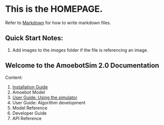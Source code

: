 # This is the **HOMEPAGE**.

Refer to [Markdown](http://daringfireball.net/projects/markdown/) for how to write markdown files.

## Quick Start Notes:
1. Add images to the *images* folder if the file is referencing an image.

## Welcome to the AmoebotSim 2.0 Documentation

Content:
1. [Installation Guide](installation_guide/home.md)
2. Amoebot Model
3. [User Guide: Using the simulator](user_guide/usage/home.md)
4. User Guide: Algorithm development
5. Model Reference
6. Developer Guide
7. API Reference
